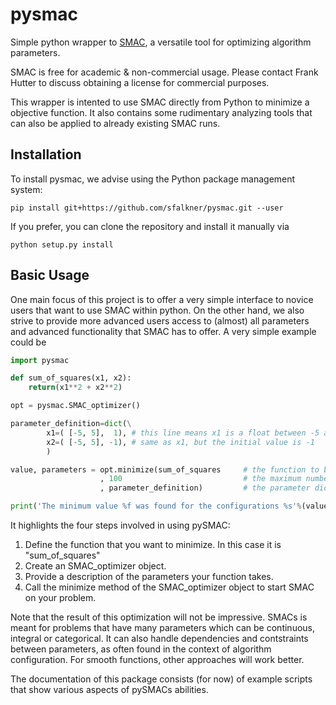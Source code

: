 pysmac
======

Simple python wrapper to [SMAC](http://www.cs.ubc.ca/labs/beta/Projects/SMAC/), a versatile tool for optimizing algorithm parameters.

SMAC is free for academic & non-commercial usage. Please contact Frank Hutter to discuss obtaining a license for commercial purposes.

This wrapper is intented to use SMAC directly from Python to minimize a objective function. It also contains some rudimentary analyzing tools that can also be applied to already existing SMAC runs.



Installation
------------

To install pysmac, we advise using the Python package management system:

```
pip install git+https://github.com/sfalkner/pysmac.git --user
```
If you prefer, you can clone the repository and install it manually via
```
python setup.py install
```


Basic Usage
-----------

One main focus of this project is to offer a very simple interface to novice users that want to use SMAC within python. On the other hand,
we also strive to provide more advanced users access to (almost) all parameters and advanced functionality that SMAC has to offer. A very simple example could be

```python
import pysmac

def sum_of_squares(x1, x2):
	return(x1**2 + x2**2)

opt = pysmac.SMAC_optimizer()

parameter_definition=dict(\
		x1=( [-5, 5],  1), # this line means x1 is a float between -5 and 5, inital guess is 1
		x2=( [-5, 5], -1), # same as x1, but the initial value is -1
		)

value, parameters = opt.minimize(sum_of_squares		# the function to be minimized
					, 100							# the maximum number of function evaluations
					, parameter_definition)			# the parameter dictionary

print('The minimum value %f was found for the configurations %s'%(value, parameters))
```

It highlights the four steps involved in using pySMAC:

1. Define the function that you want to minimize. In this case it is "sum_of_squares"
2. Create an SMAC_optimizer object.
3. Provide a description of the parameters your function takes.
4. Call the minimize method of the SMAC_optimizer object to start SMAC on your problem.

Note that the result of this optimization will not be impressive. SMACs is meant for
problems that have many parameters which can be continuous, integral or categorical.
It can also handle dependencies and contstraints between parameters, as often found in
the context of algorithm configuration. For smooth functions, other approaches will
work better.

The documentation of this package consists (for now) of example scripts that show various
aspects of pySMACs abilities.
